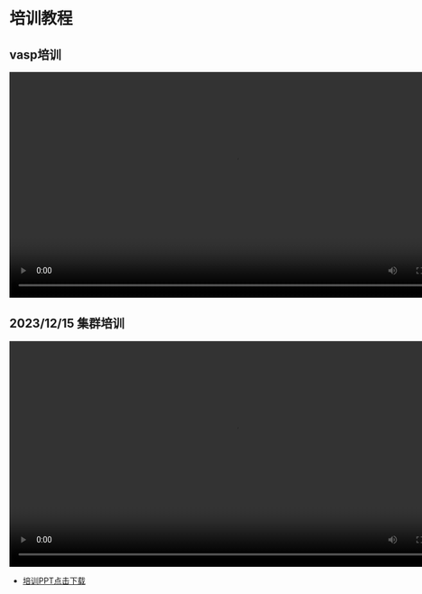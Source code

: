 # 培训教程

## vasp培训

<video controls width="800">
  <source src="../_video/vasp.mp4" type="video/mp4">
</video>

## 2023/12/15 集群培训

<video controls width="800">
  <source src="../_video/peixun.mp4" type="video/mp4">
</video>

- [培训PPT点击下载](../_files/peixun.pptx)

<!--
- [用户指南下载](../_files/userguide.zip)
-->
